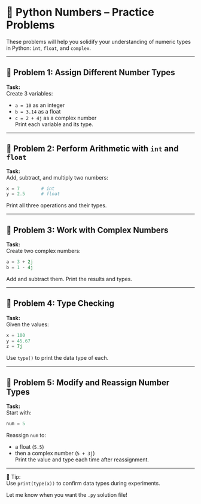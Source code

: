 # 🧠 Python Numbers – Practice Problems

These problems will help you solidify your understanding of numeric types in Python: `int`, `float`, and `complex`.

---

## 🔢 Problem 1: Assign Different Number Types

**Task:**  
Create 3 variables:
- `a = 10` as an integer  
- `b = 3.14` as a float  
- `c = 2 + 4j` as a complex number  
Print each variable and its type.

---

## 🔢 Problem 2: Perform Arithmetic with `int` and `float`

**Task:**  
Add, subtract, and multiply two numbers:
```python
x = 7        # int  
y = 2.5      # float
```
Print all three operations and their types.

---

## 🔢 Problem 3: Work with Complex Numbers

**Task:**  
Create two complex numbers:
```python
a = 3 + 2j  
b = 1 - 4j
```
Add and subtract them. Print the results and types.

---

## 🔢 Problem 4: Type Checking

**Task:**  
Given the values:
```python
x = 100  
y = 45.67  
z = 7j
```
Use `type()` to print the data type of each.

---

## 🔢 Problem 5: Modify and Reassign Number Types

**Task:**  
Start with:
```python
num = 5
```
Reassign `num` to:
- a float (`5.5`)
- then a complex number (`5 + 3j`)  
Print the value and type each time after reassignment.

---

🧠 Tip:  
Use `print(type(x))` to confirm data types during experiments.

Let me know when you want the `.py` solution file!
